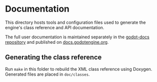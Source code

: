 # Documentation

This directory hosts tools and configuration files used to generate the engine's class reference and API documentation.

The full user documentation is maintained separately in the [godot-docs repository](https://github.com/godotengine/godot-docs) and published on [docs.godotengine.org](https://docs.godotengine.org).

## Generating the class reference

Run `make` in this folder to rebuild the XML class reference using Doxygen. Generated files are placed in `doc/classes`.
